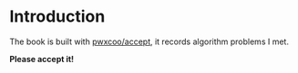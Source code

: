 # Introduction

The book is built with [pwxcoo/accept](https://github.com/pwxcoo/accept), it records algorithm problems I met.

**Please accept it!**
